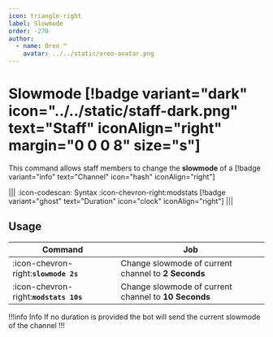 ```yaml
---
icon: triangle-right
label: Slowmode
order: -270
author:
  - name: Oreo ™
    avatar: ../../static/oreo-avatar.png
---
```


# Slowmode [!badge variant="dark" icon="../../static/staff-dark.png" text="Staff" iconAlign="right" margin="0 0 0 8" size="s"]

This command allows staff members to change the **slowmode** of a [!badge variant="info" text="Channel" icon="hash" iconAlign="right"]

||| :icon-codescan: Syntax
:icon-chevron-right:modstats [!badge variant="ghost" text="Duration" icon="clock" iconAlign="right"]
|||

## Usage

| Command                                | Job                                                  |
| -------------------------------------- | ---------------------------------------------------- |
| :icon-chevron-right:**`slowmode 2s`**  | Change slowmode of current channel to **2 Seconds**  |
| :icon-chevron-right:**`modstats 10s`** | Change slowmode of current channel to **10 Seconds** |

!!!info Info
If no duration is provided the bot will send the current slowmode of the channel
!!!
